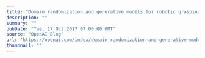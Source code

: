 ```yaml
---
title: "Domain randomization and generative models for robotic grasping"
description: ""
summary: ""
pubDate: "Tue, 17 Oct 2017 07:00:00 GMT"
source: "OpenAI Blog"
url: "https://openai.com/index/domain-randomization-and-generative-models-for-robotic-grasping"
thumbnail: ""
---
```


